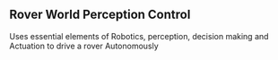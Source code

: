 ## Rover World Perception Control
Uses essential elements of Robotics, perception, decision making and Actuation to drive a rover Autonomously
